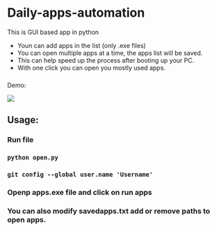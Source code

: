 # Daily-apps-automation
This is GUI based app in python 
- Youn can add apps in the list (only .exe files)
- You can open multiple apps at a time, the apps list will be saved.
- This can help speed up the process after booting up your PC.
- With one click you can open you mostly used apps.

### 

Demo:


![](https://i.postimg.cc/SxTWGB9f/Auotomation-page.jpg)
## Usage:

### Run file

###  `python open.py`
### `git config --global user.name 'Username'`
### Openp apps.exe file and click on run apps
### You can also modify savedapps.txt add or remove paths to open apps.
